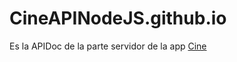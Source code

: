 # CineAPINodeJS.github.io

Es la APIDoc de la parte servidor de la app [Cine](https://github.com/CristianBY/Cine)
